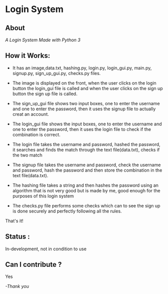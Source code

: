# Login System

## About

*A Login System Made with Python 3*

## How it Works:

-  It has an image,data.txt, hashing.py, login.py, login_gui.py, main.py, signup.py, sign_up_gui.py, checks.py files.

-  The image is displayed on the front, when the user clicks on the login button the login_gui file is called and when the user clicks on the sign up button the sign up file is called.

-  The sign_up_gui file shows two input boxes, one to enter the username and one to enter the password, then it uses the signup file to actually creat an account.

-  The login_gui file shows the input boxes, one to enter the username and one to enter the password, then it uses the login file to check if the combination is correct.

-  The login file takes the username and password, hashed the password, it searches and finds the match through the text file(data.txt), checks if the two match

-  The signup file takes the username and password, check the username and password, hash the password and then store the combination in the text file(data.txt).

-  The hashing file takes a string and then hashes the password using an algorithm that is not very good but is made by me, good enough for the purposes of this login system

-  The checks.py file performs some checks which can to see the sign up is done securely and perfectly following all the rules.
  
That's it!

## Status :

In-development, not in condition to use

## Can I contribute ?
Yes


*-Thank you*


